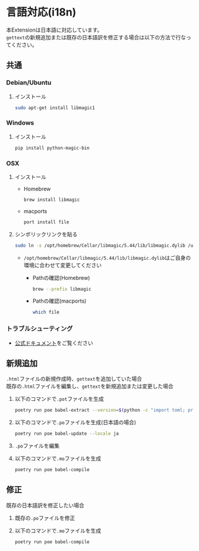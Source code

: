 # 言語対応(i18n)

本Extensionは日本語に対応しています。  
`gettext`の新規追加または既存の日本語訳を修正する場合は以下の方法で行なってください。

## 共通

### Debian/Ubuntu

1. インストール

    ```bash
    sudo apt-get install libmagic1
    ```

### Windows

1. インストール

    ```bash
    pip install python-magic-bin
    ```

### OSX

1. インストール
    * Homebrew

        ```bash
        brew install libmagic
        ```

    * macports

        ```bash
        port install file
        ```  

2. シンボリックリンクを貼る

    ```bash
    sudo ln -s /opt/homebrew/Cellar/libmagic/5.44/lib/libmagic.dylib /usr/local/lib/libmagic.dylib
    ```

    * `/opt/homebrew/Cellar/libmagic/5.44/lib/libmagic.dylib`はご自身の環境に合わせて変更してください  

        * Pathの確認(Homebrew)

            ```bash
            brew --prefix libmagic
            ```

        * Pathの確認(macports)

            ```bash
            which file
            ```

### トラブルシューティング

* [公式ドキュメント](https://pypi.org/project/python-magic/)をご覧ください

## 新規追加

`.html`ファイルの新規作成時、`gettext`を追加していた場合  
既存の`.html`ファイルを編集し、`gettext`を新規追加または変更した場合

1. 以下のコマンドで`.pot`ファイルを生成

    ```bash
    poetry run poe babel-extract --version=$(python -c "import toml; print(toml.load('pyprojecttoml')  ['project']['version'])")
    ```

2. 以下のコマンドで`.po`ファイルを生成(日本語の場合)

    ```bash
    poetry run poe babel-update --locale ja
    ```

3. `.po`ファイルを編集

4. 以下のコマンドで`.mo`ファイルを生成

    ```bash
    poetry run poe babel-compile
    ```

## 修正

既存の日本語訳を修正したい場合

1. 既存の`.po`ファイルを修正

2. 以下のコマンドで`.mo`ファイルを生成

    ```bash
    poetry run poe babel-compile
    ```
